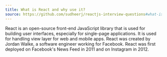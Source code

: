 ```yaml
---
title: What is React and why use it?
source: https://github.com/sudheerj/reactjs-interview-questions#what-is-react
---
```


React is an open-source front-end JavaScript library that is used for building user interfaces, especially for single-page applications. It is used for handling view layer for web and mobile apps. React was created by Jordan Walke, a software engineer working for Facebook. React was first deployed on Facebook's News Feed in 2011 and on Instagram in 2012.
